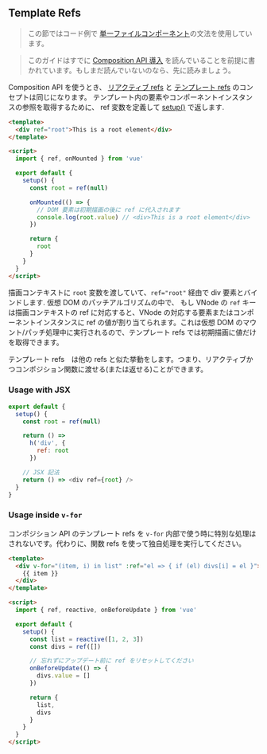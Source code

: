 ## Template Refs

> この節ではコード例で [単一ファイルコンポーネント](single-file-component.html)の文法を使用しています。

> このガイドはすでに [Composition API 導入](composition-api-introduction.html) を読んでいることを前提に書かれています。もしまだ読んでいないのなら、先に読みましょう。

Composition API を使うとき、 [リアクティブ refs](reactivity-fundamentals.html#creating-standalone-reactive-values-as-refs) と [テンプレート refs](component-template-refs.html) のコンセプトは同じになります。
テンプレート内の要素やコンポーネントインスタンスの参照を取得するために、 ref 変数を定義して [setup()](composition-api-setup.html) で返します.

```html
<template>
  <div ref="root">This is a root element</div>
</template>

<script>
  import { ref, onMounted } from 'vue'

  export default {
    setup() {
      const root = ref(null)

      onMounted(() => {
        // DOM 要素は初期描画の後に ref に代入されます
        console.log(root.value) // <div>This is a root element</div>
      })

      return {
        root
      }
    }
  }
</script>
```

描画コンテキストに `root` 変数を渡していて、`ref="root"` 経由で div 要素とバインドします. 仮想 DOM のパッチアルゴリズムの中で、 もし VNode の `ref` キーは描画コンテキストの ref に対応すると、VNode の対応する要素またはコンポーネントインスタンスに ref の値が割り当てられます。これは仮想 DOM のマウント/パッチ処理中に実行されるので、テンプレート refs では初期描画に値だけを取得できます。

テンプレート refs　は他の refs と似た挙動をします。つまり、リアクティブかつコンポジション関数に渡せる(または返せる)ことができます。

### Usage with JSX

```js
export default {
  setup() {
    const root = ref(null)

    return () =>
      h('div', {
        ref: root
      })

    // JSX 記法
    return () => <div ref={root} />
  }
}
```

### Usage inside `v-for`

コンポジション API のテンプレート refs を `v-for` 内部で使う時に特別な処理はされないです。代わりに、関数 refs を使って独自処理を実行してください。

```html
<template>
  <div v-for="(item, i) in list" :ref="el => { if (el) divs[i] = el }">
    {{ item }}
  </div>
</template>

<script>
  import { ref, reactive, onBeforeUpdate } from 'vue'

  export default {
    setup() {
      const list = reactive([1, 2, 3])
      const divs = ref([])

      // 忘れずにアップデート前に ref をリセットしてください 
      onBeforeUpdate(() => {
        divs.value = []
      })

      return {
        list,
        divs
      }
    }
  }
</script>
```
